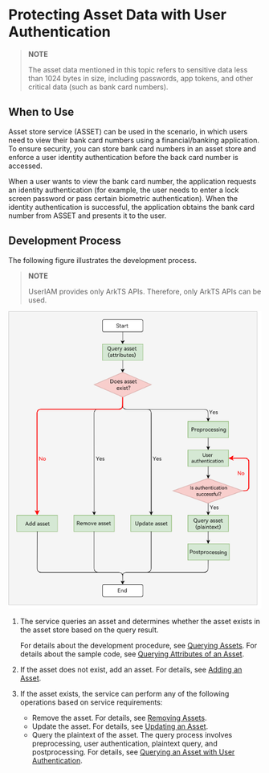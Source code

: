 # Protecting Asset Data with User Authentication

> **NOTE**
>
> The asset data mentioned in this topic refers to sensitive data less than 1024 bytes in size, including passwords, app tokens, and other critical data (such as bank card numbers).

## When to Use

Asset store service (ASSET) can be used in the scenario, in which users need to view their bank card numbers using a financial/banking application. To ensure security, you can store bank card numbers in an asset store and enforce a user identity authentication before the back card number is accessed.

When a user wants to view the bank card number, the application requests an identity authentication (for example, the user needs to enter a lock screen password or pass certain biometric authentication). When the identity authentication is successful, the application obtains the bank card number from ASSET and presents it to the user.

## Development Process

The following figure illustrates the development process.

> **NOTE**
>
> UserIAM provides only ArkTS APIs. Therefore, only ArkTS APIs can be used.

![](figures/flowchat-auth-required.png)

1. The service queries an asset and determines whether the asset exists in the asset store based on the query result.

   For details about the development procedure, see [Querying Assets](asset-js-query.md). For details about the sample code, see [Querying Attributes of an Asset](asset-js-query.md#querying-attributes-of-an-asset).
2. If the asset does not exist, add an asset. For details, see [Adding an Asset](asset-js-add.md).
   
3. If the asset exists, the service can perform any of the following operations based on service requirements:
    * Remove the asset. For details, see [Removing Assets](asset-js-remove.md).
    * Update the asset. For details, see [Updating an Asset](asset-js-update.md).
    * Query the plaintext of the asset. The query process involves preprocessing, user authentication, plaintext query, and postprocessing. For details, see [Querying an Asset with User Authentication](asset-js-query-auth.md).
